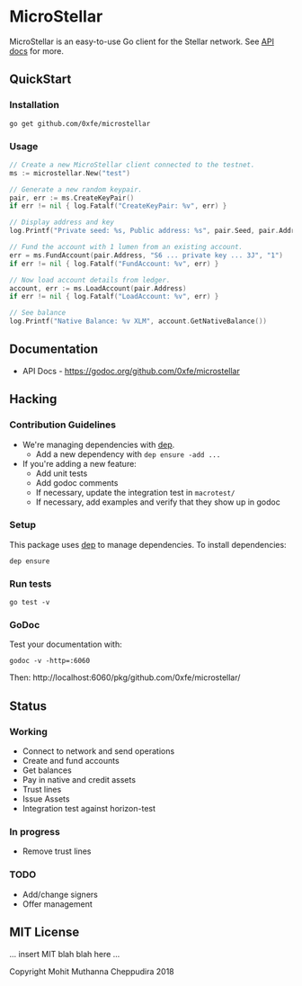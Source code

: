 # MicroStellar

MicroStellar is an easy-to-use Go client for the Stellar network. See [API docs](https://godoc.org/github.com/0xfe/microstellar) for more.

## QuickStart

### Installation

```
go get github.com/0xfe/microstellar
```

### Usage

```go
// Create a new MicroStellar client connected to the testnet.
ms := microstellar.New("test")

// Generate a new random keypair.
pair, err := ms.CreateKeyPair()
if err != nil { log.Fatalf("CreateKeyPair: %v", err) }

// Display address and key
log.Printf("Private seed: %s, Public address: %s", pair.Seed, pair.Address)

// Fund the account with 1 lumen from an existing account.
err = ms.FundAccount(pair.Address, "S6 ... private key ... 3J", "1")
if err != nil { log.Fatalf("FundAccount: %v", err) }

// Now load account details from ledger.
account, err := ms.LoadAccount(pair.Address)
if err != nil { log.Fatalf("LoadAccount: %v", err) }

// See balance
log.Printf("Native Balance: %v XLM", account.GetNativeBalance())
```

## Documentation

* API Docs - https://godoc.org/github.com/0xfe/microstellar

## Hacking

### Contribution Guidelines

* We're managing dependencies with [dep](https://github.com/golang/dep).
  * Add a new dependency with `dep ensure -add ...`
* If you're adding a new feature:
  * Add unit tests
  * Add godoc comments
  * If necessary, update the integration test in `macrotest/`
  * If necessary, add examples and verify that they show up in godoc

### Setup

This package uses [dep](https://github.com/golang/dep) to manage dependencies. To install dependencies:

```
dep ensure
```

### Run tests

```
go test -v
```

### GoDoc

Test your documentation with:

```
godoc -v -http=:6060
```

Then: http://localhost:6060/pkg/github.com/0xfe/microstellar/

## Status

### Working

* Connect to network and send operations
* Create and fund accounts
* Get balances
* Pay in native and credit assets
* Trust lines
* Issue Assets
* Integration test against horizon-test

### In progress

* Remove trust lines

### TODO

* Add/change signers
* Offer management

## MIT License

... insert MIT blah blah here ...

Copyright Mohit Muthanna Cheppudira 2018